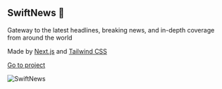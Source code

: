 ## SwiftNews 📰
Gateway to the latest headlines, breaking news, and in-depth coverage from around the world

Made by [Next.js](https://nextjs.org/) and [Tailwind CSS](https://tailwindcss.com/)

[Go to project](https://swift-news.vercel.app/)

![SwiftNews](https://dev-to-uploads.s3.amazonaws.com/uploads/articles/127r9hajyua9qcd8fm0j.png)

